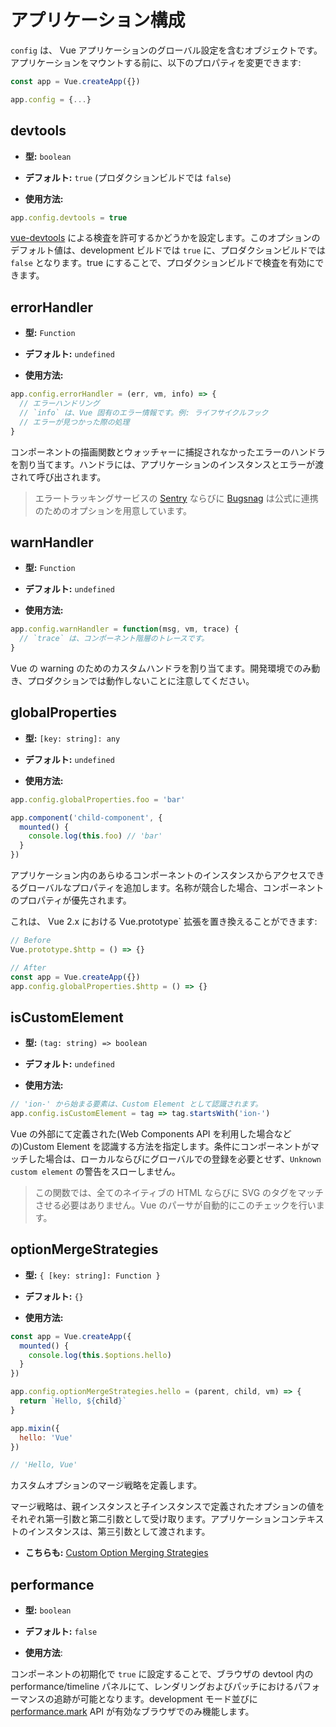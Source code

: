 # アプリケーション構成

`config` は、 Vue アプリケーションのグローバル設定を含むオブジェクトです。アプリケーションをマウントする前に、以下のプロパティを変更できます:

```js
const app = Vue.createApp({})

app.config = {...}
```

## devtools

- **型:** `boolean`

- **デフォルト:** `true` (プロダクションビルドでは `false`)

- **使用方法:**

```js
app.config.devtools = true
```

[vue-devtools](https://github.com/vuejs/vue-devtools) による検査を許可するかどうかを設定します。このオプションのデフォルト値は、development ビルドでは `true` に、プロダクションビルドでは `false` となります。true にすることで、プロダクションビルドで検査を有効にできます。

## errorHandler

- **型:** `Function`

- **デフォルト:** `undefined`

- **使用方法:**

```js
app.config.errorHandler = (err, vm, info) => {
  // エラーハンドリング
  // `info` は、Vue 固有のエラー情報です。例: ライフサイクルフック
  // エラーが見つかった際の処理
}
```

コンポーネントの描画関数とウォッチャーに捕捉されなかったエラーのハンドラを割り当てます。ハンドラには、アプリケーションのインスタンスとエラーが渡されて呼び出されます。

> エラートラッキングサービスの [Sentry](https://sentry.io/for/vue/) ならびに [Bugsnag](https://docs.bugsnag.com/platforms/browsers/vue/) は公式に連携のためのオプションを用意しています。

## warnHandler

- **型:** `Function`

- **デフォルト:** `undefined`

- **使用方法:**

```js
app.config.warnHandler = function(msg, vm, trace) {
  // `trace` は、コンポーネント階層のトレースです。
}
```

Vue の warning のためのカスタムハンドラを割り当てます。開発環境でのみ動き、プロダクションでは動作しないことに注意してください。

## globalProperties

- **型:** `[key: string]: any`

- **デフォルト:** `undefined`

- **使用方法:**

```js
app.config.globalProperties.foo = 'bar'

app.component('child-component', {
  mounted() {
    console.log(this.foo) // 'bar'
  }
})
```

アプリケーション内のあらゆるコンポーネントのインスタンスからアクセスできるグローバルなプロパティを追加します。名称が競合した場合、コンポーネントのプロパティが優先されます。

これは、 Vue 2.x における Vue.prototype` 拡張を置き換えることができます:

```js
// Before
Vue.prototype.$http = () => {}

// After
const app = Vue.createApp({})
app.config.globalProperties.$http = () => {}
```

## isCustomElement

- **型:** `(tag: string) => boolean`

- **デフォルト:** `undefined`

- **使用方法:**

```js
// 'ion-' から始まる要素は、Custom Element として認識されます。
app.config.isCustomElement = tag => tag.startsWith('ion-')
```

Vue の外部にて定義された(Web Components API を利用した場合などの)Custom Element を認識する方法を指定します。条件にコンポーネントがマッチした場合は、ローカルならびにグローバルでの登録を必要とせず、`Unknown custom element` の警告をスローしません。

> この関数では、全てのネイティブの HTML ならびに SVG のタグをマッチさせる必要はありません。Vue のパーサが自動的にこのチェックを行います。

## optionMergeStrategies

- **型:** `{ [key: string]: Function }`

- **デフォルト:** `{}`

- **使用方法:**

```js
const app = Vue.createApp({
  mounted() {
    console.log(this.$options.hello)
  }
})

app.config.optionMergeStrategies.hello = (parent, child, vm) => {
  return `Hello, ${child}`
}

app.mixin({
  hello: 'Vue'
})

// 'Hello, Vue'
```

カスタムオプションのマージ戦略を定義します。

マージ戦略は、親インスタンスと子インスタンスで定義されたオプションの値をそれぞれ第一引数と第二引数として受け取ります。アプリケーションコンテキストのインスタンスは、第三引数として渡されます。

- **こちらも:** [Custom Option Merging Strategies](../guide/mixins.html#custom-option-merge-strategies)

## performance

- **型:** `boolean`

- **デフォルト:** `false`

- **使用方法**:

コンポーネントの初期化で `true` に設定することで、ブラウザの devtool 内の performance/timeline パネルにて、レンダリングおよびパッチにおけるパフォーマンスの追跡が可能となります。development モード並びに[performance.mark](https://developer.mozilla.org/en-US/docs/Web/API/Performance/mark) API が有効なブラウザでのみ機能します。
